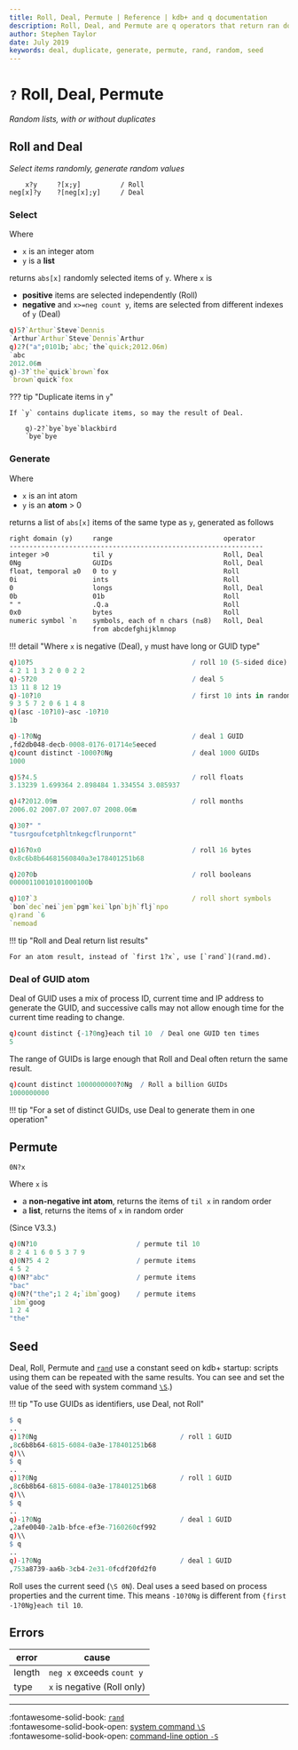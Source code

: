 ```yaml
---
title: Roll, Deal, Permute | Reference | kdb+ and q documentation
description: Roll, Deal, and Permute are q operators that return ran dom selections, with or without duplicates
author: Stephen Taylor
date: July 2019
keywords: deal, duplicate, generate, permute, rand, random, seed
---
```

# `?` Roll, Deal, Permute

_Random lists, with or without duplicates_






## Roll and Deal

_Select items randomly, generate random values_

```syntax
    x?y     ?[x;y]          / Roll
neg[x]?y    ?[neg[x];y]     / Deal
```


### Select

Where

-   `x` is an integer atom
-   `y` is a **list**

returns `abs[x]` randomly selected items of `y`.
Where `x` is

-   **positive** items are selected independently (Roll)
-   **negative** and `x>=neg count y`, items are selected from different indexes of `y` (Deal)

```q
q)5?`Arthur`Steve`Dennis
`Arthur`Arthur`Steve`Dennis`Arthur
q)2?("a";0101b;`abc;`the`quick;2012.06m)
`abc
2012.06m
q)-3?`the`quick`brown`fox
`brown`quick`fox
```

??? tip "Duplicate items in `y`"

    If `y` contains duplicate items, so may the result of Deal.

        q)-2?`bye`bye`blackbird
        `bye`bye


### Generate

Where

-   `x` is an int atom
-   `y` is an **atom** &gt; 0

returns a list of `abs[x]` items of the same type as `y`, generated as follows

```txt
right domain (y)     range                            operator
----------------------------------------------------------------
integer >0           til y                            Roll, Deal
0Ng                  GUIDs                            Roll, Deal
float, temporal ≥0   0 to y                           Roll
0i                   ints                             Roll
0                    longs                            Roll, Deal
0b                   01b                              Roll
" "                  .Q.a                             Roll
0x0                  bytes                            Roll
numeric symbol `n    symbols, each of n chars (n≤8)   Roll, Deal
                     from abcdefghijklmnop
```

!!! detail "Where `x` is negative (Deal), `y` must have long or GUID type"

```q
q)10?5                                        / roll 10 (5-sided dice)
4 2 1 1 3 2 0 0 2 2
q)-5?20                                       / deal 5
13 11 8 12 19
q)-10?10                                      / first 10 ints in random order
9 3 5 7 2 0 6 1 4 8
q)(asc -10?10)~asc -10?10
1b

q)-1?0Ng                                      / deal 1 GUID
,fd2db048-decb-0008-0176-01714e5eeced
q)count distinct -1000?0Ng                    / deal 1000 GUIDs
1000

q)5?4.5                                       / roll floats
3.13239 1.699364 2.898484 1.334554 3.085937

q)4?2012.09m                                  / roll months
2006.02 2007.07 2007.07 2008.06m

q)30?" "
"tusrgoufcetphltnkegcflrunpornt"

q)16?0x0                                      / roll 16 bytes
0x8c6b8b64681560840a3e178401251b68

q)20?0b                                       / roll booleans
00000110010101000100b

q)10?`3                                       / roll short symbols
`bon`dec`nei`jem`pgm`kei`lpn`bjh`flj`npo
q)rand `6
`nemoad
```

!!! tip "Roll and Deal return list results"

    For an atom result, instead of `first 1?x`, use [`rand`](rand.md).


### Deal of GUID atom

Deal of GUID uses a mix of process ID, current time and IP address to generate the GUID, and successive calls may not allow enough time for the current time reading to change.

```q
q)count distinct {-1?0ng}each til 10  / Deal one GUID ten times
5
```

The range of GUIDs is large enough that Roll and Deal often return the same result.

```q
q)count distinct 1000000000?0Ng  / Roll a billion GUIDs
1000000000
```

!!! tip "For a set of distinct GUIDs, use Deal to generate them in one operation"


## Permute

```syntax
0N?x
```

Where `x` is

-   a **non-negative int atom**, returns the items of `til x` in random order
-   a **list**, returns the items of `x` in random order

(Since V3.3.)

```q
q)0N?10                         / permute til 10
8 2 4 1 6 0 5 3 7 9
q)0N?5 4 2                      / permute items
4 5 2
q)0N?"abc"                      / permute items
"bac"
q)0N?("the";1 2 4;`ibm`goog)    / permute items
`ibm`goog
1 2 4
"the"
```


## Seed

Deal, Roll, Permute and [`rand`](rand.md) use a constant seed on kdb+ startup: scripts using them can be repeated with the same results. You can see and set the value of the seed with system command [`\S`](../basics/syscmds.md#s-random-seed).)

!!! tip "To use GUIDs as identifiers, use Deal, not Roll"

```q
$ q
..
q)1?0Ng                                    / roll 1 GUID
,8c6b8b64-6815-6084-0a3e-178401251b68
q)\\
$ q
..
q)1?0Ng                                    / roll 1 GUID
,8c6b8b64-6815-6084-0a3e-178401251b68
q)\\
$ q
..
q)-1?0Ng                                   / deal 1 GUID
,2afe0040-2a1b-bfce-ef3e-7160260cf992
q)\\
$ q
..
q)-1?0Ng                                   / deal 1 GUID
,753a8739-aa6b-3cb4-2e31-0fcdf20fd2f0
```

Roll uses the current seed (`\S 0N`). Deal uses a seed based on process properties and the current time. This means `-10?0Ng` is different from `{first -1?0Ng}each til 10`.


## Errors

error  | cause
-------|-----------------------------
length | `neg x` exceeds `count y`
type   | `x` is negative (Roll only)

----

:fontawesome-solid-book:
[`rand`](rand.md)
<br>
:fontawesome-solid-book-open:
[system command `\S`](../basics/syscmds.md#s-random-seed)
<br>
:fontawesome-solid-book-open:
[command-line option `-S`](../basics/cmdline.md#-s-random-seed)
